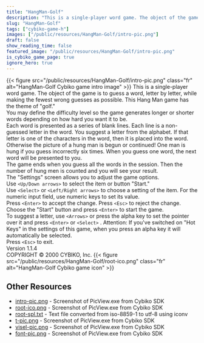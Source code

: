 ```yaml
---
title: "HangMan-Golf"
description: "This is a single-player word game. The object of the game is to guess a word, letter by letter, while making the fewest wrong guesses as possible. This Hang Man game has the theme of \"golf.\" You may define the difficulty level so the game generates longer or shorter words depend..."
slug: "HangMan-Golf"
tags: ["cybiko-game-h"]
images: ["/public/resources/HangMan-Golf/intro-pic.png"]
draft: false
show_reading_time: false
featured_image: "/public/resources/HangMan-Golf/intro-pic.png"
is_cybiko_game_page: true
ignore_hero: true
---
```

{{< figure src="/public/resources/HangMan-Golf/intro-pic.png" class="fr" alt="HangMan-Golf Cybiko game intro image" >}}
This is a single-player word game. The object of the game is to guess a word, letter by letter, while making the fewest wrong guesses as possible. This Hang Man game has the theme of "golf." \
You may define the difficulty level so the game generates longer or shorter words depending on how hard you want it to be.  \
Each word is presented as a series of blank lines. Each line is a non-guessed letter in the word. You suggest a letter from the alphabet. If that letter is one of the characters in the word, then it is placed into the word. Otherwise the picture of a hung man is begun or continued! One man is hung if you guess incorrectly six times. When you guess one word, the next word will be presented to you.  \
The game ends when you guess all the words in the session. Then the number of hung men is counted and you will see your result. \
The "Settings" screen allows you to adjust the game options. \
Use `<Up/Down arrows>`  to select the item or button "Start." \
Use `<Select>`  or `<Left/Right arrows>`  to choose a setting of the item. For the numeric input field, use numeric keys to set its value. \
Press `<Enter>`  to accept the change. Press `<Esc>`  to reject the change. \
Choose the "Start" button and press `<Enter>`  to start the game. \
To suggest a letter, use `<Arrows>`  or press the alpha key to set the pointer over it and press `<Enter>`  or `<Select>` . Attention: If you've switched on "Hot Keys" in the settings of this game, when you press an alpha key it will automatically be selected. \
Press `<Esc>`  to exit. \
Version 1.1.4 \
COPYRIGHT © 2000 CYBIKO, Inc. {{< figure src="/public/resources/HangMan-Golf/root-ico.png" class="fr" alt="HangMan-Golf Cybiko game icon" >}}

## Other Resources
* [intro-pic.png](/public/resources/HangMan-Golf/intro-pic.png) - Screenshot of PicView.exe from Cybiko SDK
* [root-ico.png](/public/resources/HangMan-Golf/root-ico.png) - Screenshot of PicView.exe from Cybiko SDK
* [root-spl.txt](/public/resources/HangMan-Golf/root-spl.txt) - Text file converted from iso-8859-1 to utf-8 using iconv
* [t-pic.png](/public/resources/HangMan-Golf/t-pic.png) - Screenshot of PicView.exe from Cybiko SDK
* [visel-pic.png](/public/resources/HangMan-Golf/visel-pic.png) - Screenshot of PicView.exe from Cybiko SDK
* [font-pic.png](/public/resources/HangMan-Golf/font-pic.png) - Screenshot of PicView.exe from Cybiko SDK

